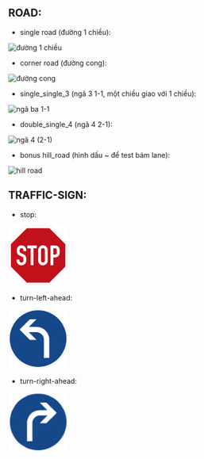 ROAD:
----

- single road (đường 1 chiều):

![đường 1 chiều](https://3dwarehouse.sketchup.com/warehouse/v1.0/publiccontent/86cc6185-41ac-4a8d-9b7f-eef2f0b46ab3)


- corner road (đường cong):

![đường cong](https://3dwarehouse.sketchup.com/warehouse/v1.0/publiccontent/79bea779-c695-46db-843a-636003f986d2)

- single_single_3 (ngã 3 1-1, một chiều giao với 1 chiều):

![ngã ba 1-1](https://3dwarehouse.sketchup.com/warehouse/v1.0/publiccontent/cd465168-1170-4796-a54b-94035d964812)


- double_single_4 (ngã 4 2-1):

![ngã 4 (2-1)](https://3dwarehouse.sketchup.com/warehouse/v1.0/publiccontent/e4cbb472-fe2c-47a0-b20d-fe5add619228)


- bonus hill_road (hình dấu ~ để test bám lane):

![hill road](https://3dwarehouse.sketchup.com/warehouse/v1.0/publiccontent/c286aa63-e0d4-433a-9eb2-8fe9ce6881a2)

TRAFFIC-SIGN:
------------

- stop:
<img src="../img/11-stop.png" width="120" height="120"/>

- turn-left-ahead:
<img src="../img/12-turn-left-ahead.png" width="120" height="120"/>

- turn-right-ahead:
<img src="../img/13-turn-right-ahead.png" width="120" height="120"/>


